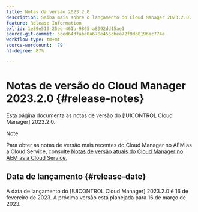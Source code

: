```yaml
---
title: Notas da versão 2023.2.0
description: Saiba mais sobre o lançamento do Cloud Manager 2023.2.0.
feature: Release Information
exl-id: 1e89e519-25ee-461b-9865-a8992dd15ae1
source-git-commit: 5ced643fabe0a670e456cbea72f9da8196ac774a
workflow-type: tm+mt
source-wordcount: '79'
ht-degree: 87%

---
```


# Notas de versão do Cloud Manager 2023.2.0 {#release-notes}

Esta página documenta as notas de versão do [!UICONTROL Cloud Manager] 2023.2.0.

>[!NOTE]
>
>Para obter as notas de versão mais recentes do Cloud Manager no AEM as a Cloud Service, consulte [Notas de versão atuais do Cloud Manager no AEM as a Cloud Service.](https://experienceleague.adobe.com/pt-br/docs/experience-manager-cloud-service/content/release-notes/cloud-manager/current)

## Data de lançamento {#release-date}

A data de lançamento do [!UICONTROL Cloud Manager] 2023.2.0 é 16 de fevereiro de 2023. A próxima versão está planejada para 16 de março de 2023.
